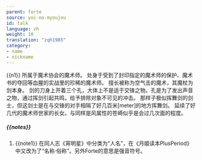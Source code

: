 ```yaml
---
parent: forte
source: yoi-no-myoujou
id: talk
language: zh
weight: 10
translation: "zqh1985"
category:
- name
- nickname
---
```


{{n1}}
所属于魔术协会的魔术师。
处身于受到了封印指定的魔术师的保护、魔术书的夺回等血腥的实战里的珍稀的魔术师。
擅长被称为空气击的魔术，其魔杖为剑本身。
剑的刀身上开着三个孔，大体上不是适于交锋之物。孔是为了发出声音之物，通过挥剑引起共鸣，给予排除对象不可见的冲击。
那样子极似挥舞剑的剑士，但这剑士是在与交锋的对手相隔了好几百米[meter]的地方挥舞剑。
延续了好几代的魔术师世家的长女。与同样是风属性的苍崎似乎是会过几次面的程度。

##### {{notes}}

1. {{note1}} 在同人志《宵明星》中分类为“人名”，在《月姬读本PlusPeriod》中又改为了“名称·俗称”。另外Forte的意思是强音符号。
